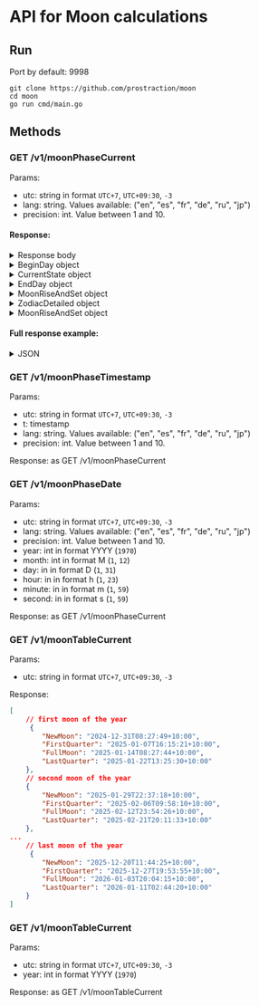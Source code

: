 # API for Moon calculations

## Run

Port by default: 9998

```
git clone https://github.com/prostraction/moon
cd moon
go run cmd/main.go
```


## Methods

### GET /v1/moonPhaseCurrent

Params:
- utc: string in format `UTC+7`, `UTC+09:30`, `-3`
- lang: string. Values available: ("en", "es", "fr", "de", "ru", "jp")
- precision: int. Value between 1 and 10.

#### Response:

<details>
  <summary>Response body</summary>
  
  | Response Variable | Type | Description | Example Value |
| :--- | :--- | :--- | :--- |
|`BeginDay` | `Object` | Data for the beginning of the requested day (00:00) | - |
|`CurrentState` | `Object` | Data at exact time of API request (same structure as BeginDay) | - |
|`EndDay` | `Object` | Data for end of requested day (00:00 next day) (same structure as BeginDay) | - |
|`MoonDaysDetailed` | `Object` | Detailed lunar day information | - |
|`ZodiacDetailed` | `Object` | Detailed zodiac transit information | - |
|`MoonRiseAndSet` | `Object` | Moon rise/set/meridian events | - |
  
</details>

<details>
  <summary>BeginDay object</summary>

  | Response Variable | Type | Description | Example Value |
| :--- | :--- | :--- | :--- |
|`BeginDay.MoonDays` | `Float` | Lunar day number at day start | `23.54` |
|`BeginDay.Illumination` | `Float` | Percentage of Moon's disk illuminated | `38.27` |
|`BeginDay.Phase` | `Object` | Lunar phase details | - |
|`BeginDay.Phase.Name` | `String` | Phase name in English | `"Waning Crescent"` |
|`BeginDay.Phase.NameLocalized` | `String` | Localized phase name | `"Убывающий серп"` |
|`BeginDay.Phase.Emoji` | `String` | Phase emoji | `"🌘"` |
|`BeginDay.Phase.IsWaxing` | `Boolean` | True if illumination is increasing | `false` |
|`BeginDay.Zodiac` | `Object` | Zodiac sign details | - |
|`BeginDay.Zodiac.Name` | `String` | Zodiac name in English | `"Gemini"` |
|`BeginDay.Zodiac.NameLocalized` | `String` | Localized zodiac name | `"Близнецы"` |
|`BeginDay.Zodiac.Emoji` | `String` | Zodiac emoji | `"♊"` |
|`BeginDay.Position` | `Object` | Astronomical position data | - |
|`BeginDay.Position.Timestamp` | `Integer` | Unix timestamp of calculation | `1757962800` |
|`BeginDay.Position.TimeISO` | `String` | ISO 8601 timestamp | `"2025-09-16T00:00:00+05:00"` |
|`BeginDay.Position.AzimuthDegrees` | `Float` | Compass direction (0°=North) | `57.1` |
|`BeginDay.Position.AltitudeDegrees` | `Float` | Angle above horizon (negative = below) | `8.8` |
|`BeginDay.Position.Direction` | `String` | Cardinal direction abbreviation | `"ENE"` |
|`BeginDay.Position.DistanceKm` | `Float` | Earth-Moon distance in km | `376559.9` |

</details>

<details>
  <summary>CurrentState object</summary>

  | Response Variable | Type | Description | Example Value |
| :--- | :--- | :--- | :--- |
|`CurrentState.MoonDays` | `Float` | Lunar day number at day start | `23.54` |
|`CurrentState.Illumination` | `Float` | Percentage of Moon's disk illuminated | `38.27` |
|`CurrentState.Phase` | `Object` | Lunar phase details | - |
|`CurrentState.Phase.Name` | `String` | Phase name in English | `"Waning Crescent"` |
|`CurrentState.Phase.NameLocalized` | `String` | Localized phase name | `"Убывающий серп"` |
|`CurrentState.Phase.Emoji` | `String` | Phase emoji | `"🌘"` |
|`CurrentState.Phase.IsWaxing` | `Boolean` | True if illumination is increasing | `false` |
|`CurrentState.Zodiac` | `Object` | Zodiac sign details | - |
|`CurrentState.Zodiac.Name` | `String` | Zodiac name in English | `"Gemini"` |
|`CurrentState.Zodiac.NameLocalized` | `String` | Localized zodiac name | `"Близнецы"` |
|`CurrentState.Zodiac.Emoji` | `String` | Zodiac emoji | `"♊"` |
|`CurrentState.Position` | `Object` | Astronomical position data | - |
|`CurrentState.Position.Timestamp` | `Integer` | Unix timestamp of calculation | `1757962800` |
|`CurrentState.Position.TimeISO` | `String` | ISO 8601 timestamp | `"2025-09-16T00:00:00+05:00"` |
|`CurrentState.Position.AzimuthDegrees` | `Float` | Compass direction (0°=North) | `57.1` |
|`CurrentState.Position.AltitudeDegrees` | `Float` | Angle above horizon (negative = below) | `8.8` |
|`CurrentState.Position.Direction` | `String` | Cardinal direction abbreviation | `"ENE"` |
|`CurrentState.Position.DistanceKm` | `Float` | Earth-Moon distance in km | `376559.9` |

</details>

<details>
  <summary>EndDay object</summary>

  | Response Variable | Type | Description | Example Value |
| :--- | :--- | :--- | :--- |
|`EndDay.MoonDays` | `Float` | Lunar day number at day start | `23.54` |
|`EndDay.Illumination` | `Float` | Percentage of Moon's disk illuminated | `38.27` |
|`EndDay.Phase` | `Object` | Lunar phase details | - |
|`EndDay.Phase.Name` | `String` | Phase name in English | `"Waning Crescent"` |
|`EndDay.Phase.NameLocalized` | `String` | Localized phase name | `"Убывающий серп"` |
|`EndDay.Phase.Emoji` | `String` | Phase emoji | `"🌘"` |
|`EndDay.Phase.IsWaxing` | `Boolean` | True if illumination is increasing | `false` |
|`EndDay.Zodiac` | `Object` | Zodiac sign details | - |
|`EndDay.Zodiac.Name` | `String` | Zodiac name in English | `"Gemini"` |
|`EndDay.Zodiac.NameLocalized` | `String` | Localized zodiac name | `"Близнецы"` |
|`EndDay.Zodiac.Emoji` | `String` | Zodiac emoji | `"♊"` |
|`EndDay.Position` | `Object` | Astronomical position data | - |
|`EndDay.Position.Timestamp` | `Integer` | Unix timestamp of calculation | `1757962800` |
|`EndDay.Position.TimeISO` | `String` | ISO 8601 timestamp | `"2025-09-16T00:00:00+05:00"` |
|`EndDay.Position.AzimuthDegrees` | `Float` | Compass direction (0°=North) | `57.1` |
|`EndDay.Position.AltitudeDegrees` | `Float` | Angle above horizon (negative = below) | `8.8` |
|`EndDay.Position.Direction` | `String` | Cardinal direction abbreviation | `"ENE"` |
|`EndDay.Position.DistanceKm` | `Float` | Earth-Moon distance in km | `376559.9` |

</details>

<details>
  <summary>MoonRiseAndSet object</summary>

  | Response Variable | Type | Description | Example Value |
| :--- | :--- | :--- | :--- |
|`MoonDaysDetailed.Count` | `Integer` | Number of lunar days this calendar day | `2` |
|`MoonDaysDetailed.Day` | `Array<Object>` | Array of lunar day periods | - |
|`MoonDaysDetailed.Day[].Begin` | `String` | Start time of lunar day (ISO 8601) | `"2025-09-15T22:37:45+05:00"` |
|`MoonDaysDetailed.Day[].IsBeginExists` | `Boolean` | True if start time is past/present | `true` |
|`MoonDaysDetailed.Day[].End` | `String` | End time of lunar day (ISO 8601) | `"2025-09-16T23:56:10+05:00"` |
|`MoonDaysDetailed.Day[].IsEndExists` | `Boolean` | True if end time is past | `true`, `false` |

</details>

<details>
  <summary>ZodiacDetailed object</summary>

  | Response Variable | Type | Description | Example Value |
| :--- | :--- | :--- | :--- |
|`ZodiacDetailed.Count` | `Integer` | Number of zodiac signs this day | `1` |
|`ZodiacDetailed.Zodiac` | `Array<Object>` | Array of zodiac transit periods | - |
|`ZodiacDetailed.Zodiac[].Name` | `String` | Zodiac sign name | `"Gemini"` |
|`ZodiacDetailed.Zodiac[].NameLocalized` | `String` | Localized zodiac name | `"Близнецы"` |
|`ZodiacDetailed.Zodiac[].Emoji` | `String` | Zodiac emoji | `"♊"` |
|`ZodiacDetailed.Zodiac[].Begin` | `String` | Entry time into sign (ISO 8601) | `"2025-09-14T23:07:06+05:00"` |
|`ZodiacDetailed.Zodiac[].End` | `String` | Exit time from sign (ISO 8601) | `"2025-09-17T11:07:06+05:00"` |

</details>

<details>
  <summary>MoonRiseAndSet object</summary>

| Response Variable | Type | Description | Example Value |
| :--- | :--- | :--- | :--- |
|`MoonRiseAndSet.Moonrise` | `Object` | Moonrise event data | - |
|`MoonRiseAndSet.Moonset` | `Object` | Moonset event data (same structure as Moonrise) | - |
|`MoonRiseAndSet.Meridian` | `Object` | Meridian event data (same structure as Moonrise) | - |
|`MoonRiseAndSet.DistanceKm` | `Float` | Approximate Earth-Moon distance | `379004.1` |
|`MoonRiseAndSet.IsMoonRise` | `Boolean` | True if moonrise occurs today | `true` |
|`MoonRiseAndSet.IsMoonSet` | `Boolean` | True if moonset occurs today | `true` |
|`MoonRiseAndSet.IsMeridian` | `Boolean` | True if meridian transit occurs today | `true` |


<details>
  <summary>MoonRiseAndSet.Moonrise object</summary>

| Response Variable | Type | Description | Example Value |
| :--- | :--- | :--- | :--- |
|`MoonRiseAndSet.Moonrise.Timestamp` | `Integer` | Moonrise Unix timestamp | `1758048970` |
|`MoonRiseAndSet.Moonrise.TimeISO` | `String` | Moonrise ISO time | `"2025-09-16T23:56:10+05:00"` |
|`MoonRiseAndSet.Moonrise.AzimuthDegrees` | `Float` | Moonrise azimuth | `47.3` |
|`MoonRiseAndSet.Moonrise.AltitudeDegrees` | `Float` | Moonrise altitude | `-0.6` |
|`MoonRiseAndSet.Moonrise.Direction` | `String` | Moonrise direction | `"NE"` |

</details>

<details>
  <summary>MoonRiseAndSet.Moonset object</summary>

| Response Variable | Type | Description | Example Value |
| :--- | :--- | :--- | :--- |
|`MoonRiseAndSet.Moonset.Timestamp` | `Integer` | Moonset Unix timestamp | `1758048970` |
|`MoonRiseAndSet.Moonset.TimeISO` | `String` | Moonset ISO time | `"2025-09-16T23:56:10+05:00"` |
|`MoonRiseAndSet.Moonset.AzimuthDegrees` | `Float` | Moonset azimuth | `47.3` |
|`MoonRiseAndSet.Moonset.AltitudeDegrees` | `Float` | Moonset altitude | `-0.6` |
|`MoonRiseAndSet.Moonset.Direction` | `String` | Moonset direction | `"NE"` |

</details>

<details>
  <summary>MoonRiseAndSet.Meridian object</summary>

| Response Variable | Type | Description | Example Value |
| :--- | :--- | :--- | :--- |
|`MoonRiseAndSet.Meridian.Timestamp` | `Integer` | Meridian Unix timestamp | `1758048970` |
|`MoonRiseAndSet.Meridian.TimeISO` | `String` | Meridian ISO time | `"2025-09-16T23:56:10+05:00"` |
|`MoonRiseAndSet.Meridian.AzimuthDegrees` | `Float` | Meridian azimuth | `47.3` |
|`MoonRiseAndSet.Meridian.AltitudeDegrees` | `Float` | Meridian altitude | `-0.6` |
|`MoonRiseAndSet.Meridian.Direction` | `String` | Meridian direction | `"NE"` |

</details>

</details>

#### Full response example:

<details>
  <summary>JSON</summary>

```json
{
  "BeginDay": {
    "MoonDays": 23.54,
    "Illumination": 38.27,
    "Phase": {
      "Name": "Waning Crescent",
      "NameLocalized": "Убывающий серп",
      "Emoji": "🌘",
      "IsWaxing": false
    },
    "Zodiac": {
      "Name": "Gemini",
      "NameLocalized": "Близнецы",
      "Emoji": "♊"
    },
    "Position": {
      "Timestamp": 1757962800,
      "TimeISO": "2025-09-16T00:00:00+05:00",
      "AzimuthDegrees": 57.1,
      "AltitudeDegrees": 8.8,
      "Direction": "ENE",
      "DistanceKm": 376559.9
    }
  },
  "CurrentState": {
    "MoonDays": 24.43,
    "Illumination": 29,
    "Phase": {
      "Name": "Waning Crescent",
      "NameLocalized": "Убывающий серп",
      "Emoji": "🌘",
      "IsWaxing": false
    },
    "Zodiac": {
      "Name": "Gemini",
      "NameLocalized": "Близнецы",
      "Emoji": "♊"
    },
    "Position": {
      "Timestamp": 1758039653,
      "TimeISO": "2025-09-16T21:20:53+05:00",
      "AzimuthDegrees": 15.7,
      "AltitudeDegrees": -12.5,
      "Direction": "NNE",
      "DistanceKm": 379635
    }
  },
  "EndDay": {
    "MoonDays": 24.54,
    "Illumination": 27.91,
    "Phase": {
      "Name": "Waning Crescent",
      "NameLocalized": "Убывающий серп",
      "Emoji": "🌘",
      "IsWaxing": false
    },
    "Zodiac": {
      "Name": "Gemini",
      "NameLocalized": "Близнецы",
      "Emoji": "♊"
    },
    "Position": {
      "Timestamp": 1758049200,
      "TimeISO": "2025-09-17T00:00:00+05:00",
      "AzimuthDegrees": 48,
      "AltitudeDegrees": -0.1,
      "Direction": "NE",
      "DistanceKm": 380020.6
    }
  },
  "MoonDaysDetailed": {
    "Count": 2,
    "Day": [
      {
        "Begin": "2025-09-15T22:37:45+05:00",
        "IsBeginExists": true,
        "End": "2025-09-16T23:56:10+05:00",
        "IsEndExists": true
      },
      {
        "Begin": "2025-09-16T23:56:10+05:00",
        "IsBeginExists": true,
        "End": "0001-01-01T00:00:00Z",
        "IsEndExists": false
      }
    ]
  },
  "ZodiacDetailed": {
    "Count": 1,
    "Zodiac": [
      {
        "Name": "Gemini",
        "NameLocalized": "Близнецы",
        "Emoji": "♊",
        "Begin": "2025-09-14T23:07:06+05:00",
        "End": "2025-09-17T11:07:06+05:00"
      }
    ]
  },
  "MoonRiseAndSet": {
    "Moonrise": {
      "Timestamp": 1758048970,
      "TimeISO": "2025-09-16T23:56:10+05:00",
      "AzimuthDegrees": 47.3,
      "AltitudeDegrees": -0.6,
      "Direction": "NE"
    },
    "Moonset": {
      "Timestamp": 1758022192,
      "TimeISO": "2025-09-16T16:29:52+05:00",
      "AzimuthDegrees": 314.5,
      "AltitudeDegrees": -0.6,
      "Direction": "NW"
    },
    "Meridian": {
      "Timestamp": 1757990436,
      "TimeISO": "2025-09-16T07:40:36+05:00",
      "AzimuthDegrees": 180,
      "AltitudeDegrees": 65.7,
      "Direction": "S"
    },
    "DistanceKm": 379004.1,
    "IsMoonRise": true,
    "IsMoonSet": true,
    "IsMeridian": true
  }
}
```

</details>

### GET /v1/moonPhaseTimestamp

Params:
- utc: string in format `UTC+7`, `UTC+09:30`, `-3`
- t: timestamp
- lang: string. Values available: ("en", "es", "fr", "de", "ru", "jp")
- precision: int. Value between 1 and 10.

Response: as GET /v1/moonPhaseCurrent

### GET /v1/moonPhaseDate

Params:
- utc: string in format `UTC+7`, `UTC+09:30`, `-3`
- lang: string. Values available: ("en", "es", "fr", "de", "ru", "jp")
- precision: int. Value between 1 and 10.
- year: int in format YYYY (`1970`)
- month: int in format M (`1`, `12`)
- day: in in format D (`1`, `31`)
- hour: in in format h (`1`, `23`)
- minute: in in format m (`1`, `59`)
- second: in in format s (`1`, `59`)

Response: as GET /v1/moonPhaseCurrent

### GET /v1/moonTableCurrent

Params:
- utc: string in format `UTC+7`, `UTC+09:30`, `-3`

Response:

```json
[
    // first moon of the year
     {
        "NewMoon": "2024-12-31T08:27:49+10:00",
        "FirstQuarter": "2025-01-07T16:15:21+10:00",
        "FullMoon": "2025-01-14T08:27:44+10:00",
        "LastQuarter": "2025-01-22T13:25:30+10:00"
    },
    // second moon of the year
    {
        "NewMoon": "2025-01-29T22:37:18+10:00",
        "FirstQuarter": "2025-02-06T09:58:10+10:00",
        "FullMoon": "2025-02-12T23:54:26+10:00",
        "LastQuarter": "2025-02-21T20:11:33+10:00"
    },
...
    // last moon of the year
     {
        "NewMoon": "2025-12-20T11:44:25+10:00",
        "FirstQuarter": "2025-12-27T19:53:55+10:00",
        "FullMoon": "2026-01-03T20:04:15+10:00",
        "LastQuarter": "2026-01-11T02:44:20+10:00"
    }
]
```

### GET /v1/moonTableCurrent

Params:
- utc: string in format `UTC+7`, `UTC+09:30`, `-3`
- year: int in format YYYY (`1970`)

Response: as GET /v1/moonTableCurrent
